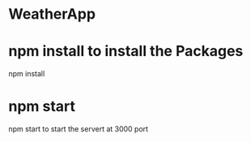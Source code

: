 # WeatherApp
# npm install to install the Packages
npm install
# npm start 
npm start to start the servert at 3000 port 